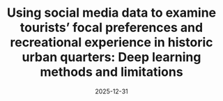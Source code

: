 ---
title: "Using social media data to examine tourists’ focal preferences and recreational experience in historic urban quarters: Deep learning methods and limitations"
collection: publications
category: manuscripts
permalink: /publication/2009-10-01-paper-title-number-1
date: 2025-12-31
venue: 'in preparation for Landscape and Urban Planning, 2025'
---